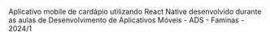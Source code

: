 Aplicativo mobile de cardápio utilizando React Native desenvolvido durante as aulas de Desenvolvimento de Aplicativos Móveis - ADS - Faminas - 2024/1
